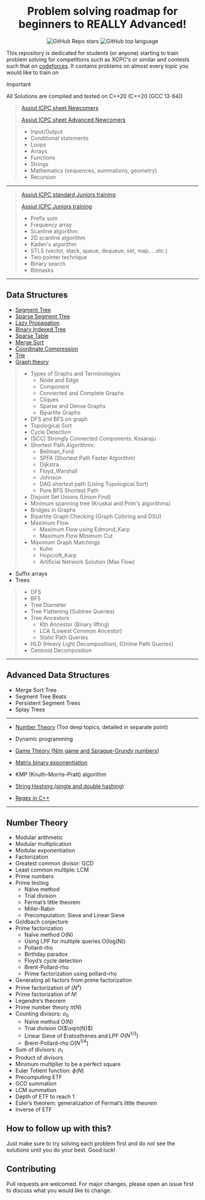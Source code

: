 <div align = "center" >
    
# Problem solving roadmap for beginners to REALLY Advanced!
![GitHub Repo stars](https://img.shields.io/github/stars/AhmedEssamYassin/Problem-Solving?style=flat?labelColor=#697689)
![GitHub top language](https://img.shields.io/github/languages/top/AhmedEssamYassin/Problem-Solving?style=flat)
</div>

This repository is dedicated for students (or anyone) starting to train problem solving for competitions such as XCPC's or similar and contests such that on [codeforces](https://codeforces.com/).
It contains problems on almost every topic you would like to train on

> [!IMPORTANT]  
All Solutions are compiled and tested on C++20 (C++20 (GCC 13-64))

>[Assiut ICPC sheet Newcomers](https://github.com/AhmedEssamYassin/Probelm-Solving/tree/main/CP%20Sheets%20Solutions/ICPC%20Assiut%20-%20Newcomers)
>
>[Assiut ICPC sheet Advanced Newcomers](https://github.com/AhmedEssamYassin/Probelm-Solving/tree/main/CP%20Sheets%20Solutions/ICPC%20Assiut%20Advanced%20-%20Newcomers%202023)
>- Input/Output
>- Conditional statements
>- Loops
>- Arrays
>- Functions
>- Strings
>- Mathematics (sequences, summations, geometry)
>- Recursion

---

>[Assiut ICPC standard Juniors training](https://github.com/AhmedEssamYassin/Probelm-Solving/tree/main/CP%20Sheets%20Solutions/ICPC%20Assiut%20-%20Standard%20Juniors%20Phase%201)
>
>[Assiut ICPC Juniors  training](https://github.com/AhmedEssamYassin/Problem-Solving/tree/main/CP%20Sheets%20Solutions/ICPC%20Assiut%20%20-%20Juniors%20Phase%201%20-%202022)
>- Prefix sum
>- Frequency array
>- Scanline algorithm
>- 2D scanline algorithm
>- Kaden's algorithm
>- STLS (vector, stack, queue, dequeue, set, map, ...etc.)
>- Two pointer technique
>- Binary search
>- Bitmasks

---
## Data Structures
- [Segment Tree](https://github.com/AhmedEssamYassin/Problem-Solving/tree/main/Data%20Structures/Segment%20Tree)
- [Sparse Segment Tree]()
- [Lazy Propagation](https://github.com/AhmedEssamYassin/Problem-Solving/tree/main/Data%20Structures/Lazy%20Propagation)
- [Binary Indexed Tree](https://github.com/AhmedEssamYassin/Problem-Solving/tree/main/Data%20Structures/Binary%20Indexed%20Tree%20(BIT))
- [Sparse Table](https://github.com/AhmedEssamYassin/Problem-Solving/tree/main/Data%20Structures/Sparse%20Tables)
- [Merge Sort](https://github.com/AhmedEssamYassin/Problem-Solving/tree/main/Data%20Structures/Merge%20Sort)
- [Coordinate Compression](https://github.com/AhmedEssamYassin/Problem-Solving/tree/main/Data%20Structures/Coordinate%20Compression)
- [Trie](https://github.com/AhmedEssamYassin/Problem-Solving/tree/main/Data%20Structures/Trie)
- [Graph theory](https://github.com/AhmedEssamYassin/Problem-Solving/tree/main/Data%20Structures/Graph%20Theory)
> - Types of Graphs and Terminologies
>   - Node and Edge
>   - Component
>   - Connected and Complete Graphs
>   - Cliques
>   - Sparse and Dense Graphs
>   - Bipartite Graphs
> - DFS and BFS on graph
> - Topological Sort
> - Cycle Detection
> - (SCC) Strongly Connected Components: Kosaraju
> - Shortest Path Algorithms:
>   - Bellman_Ford
>   - SPFA (Shortest Path Faster Algorithm)
>   - Dijkstra
>   - Floyd_Warshall
>   - Johnson
>   - DAG shortest path (Using Topological Sort)
>   - Pure BFS Shortest Path
> - Disjoint Set Unions (Union Find)
> - Minimum spanning tree (Kruskal and Prim's algorithms)
> - Bridges in Graphs
> - Bipartite Graph Checking (Graph Coloring and DSU)
> - Maximum Flow
>   - Maximum Flow using Edmond_Karp
>   - Maximum Flow Minimum Cut
> - Maximum Graph Matchings
>   - Kuhn
>   - Hopcroft_Karp
>   - Artificial Network Solution (Max Flow) 
- Suffix arrays
- Trees
> - DFS
> - BFS
> - Tree Diameter
> - Tree Flattening (Subtree Queries)
> - Tree Ancestors
>   - Kth Ancestor (Binary lifting)
>   - LCA (Lowest Common Ancestor)
>   - Static Path Queries
> - HLD (Heavy Light Decomposition), (Online Path Queries)
> - Centroid Decomposition

---

## Advanced Data Structures
- Merge Sort Tree
- Segment Tree Beats
- Persistent Segment Trees
- Splay Trees

---

- [Number Theory](https://github.com/AhmedEssamYassin/Problem-Solving/tree/main/Topic-based%20Training/Math/Number%20Theory) (Too deep topics, detailed in separate point)
- Dynamic programming
- [Game Theory (Nim game and Sprague-Grundy numbers)](https://github.com/AhmedEssamYassin/Problem-Solving/tree/main/Topic-based%20Training/Game%20Theory)
- [Matrix binary exponentiation](https://github.com/AhmedEssamYassin/Problem-Solving/tree/main/Data%20Structures/Matrix%20Exponentiation)

- KMP (Knuth–Morris–Pratt) algorithm
- [String Hashing (single and double hashing)](https://github.com/AhmedEssamYassin/Problem-Solving/tree/main/Data%20Structures/String%20Hashing)
- [Regex in C++](https://github.com/AhmedEssamYassin/Problem-Solving/tree/main/Topic-based%20Training/Regex%20in%20C%2B%2B)

---

## Number Theory
- Modular arithmetic
- Modular multiplication
- Modular exponentiation
- Factorization
- Greatest common divisor: GCD
- Least common multiple: LCM
- Prime numbers
- Prime testing
    - Naïve method
    - Trial division
    - Fermat’s little theorem
    - Miller-Rabin
    - Precomputation: Sieve and Linear Sieve
- Goldbach conjecture
- Prime factorization
    - Naïve method O(N)
    - Using LPF for multiple queries O(log(N))
    - Pollard-rho
    - Birthday paradox
    - Floyd’s cycle detection
    - Brent-Pollard-rho
    - Prime factorization using pollard-rho
- Generating all factors from prime factorization
- Prime factorization of $(N^x)$
- Prime factorization of $N!$
- Legendre’s theorem
- Prime number theory $π(N)$
- Counting divisors: $σ_0$
    - Naïve method O(N)
    - Trial division O($\sqrt{N}$)
    - Linear Sieve of Eratosthenes and LPF $O(N^{1/3})$    
    - Brent-Pollard-rho O($N^{1/4}$)
- Sum of divisors: $σ_1$
- Product of divisors
- Minimum multiplier to be a perfect square
- Euler Totient function: $\phi(N)$
- Precomputing ETF
- GCD summation
- LCM summation
- Depth of ETF to reach 1
- Euler’s theorem: generalization of Fermat’s little theorem
- Inverse of ETF
## How to follow up with this?
Just make sure to try solving each problem first and do not see the solutions until you do your best.
Good luck!

## Contributing

Pull requests are welcomed. For major changes, please open an issue first
to discuss what you would like to change.
